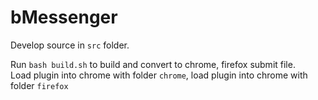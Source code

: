 # bMessenger

Develop source in `src` folder.<br />

Run `bash build.sh` to build and convert to chrome, firefox submit file.<br />
Load plugin into chrome with folder `chrome`, load plugin into chrome with folder `firefox`<br />
